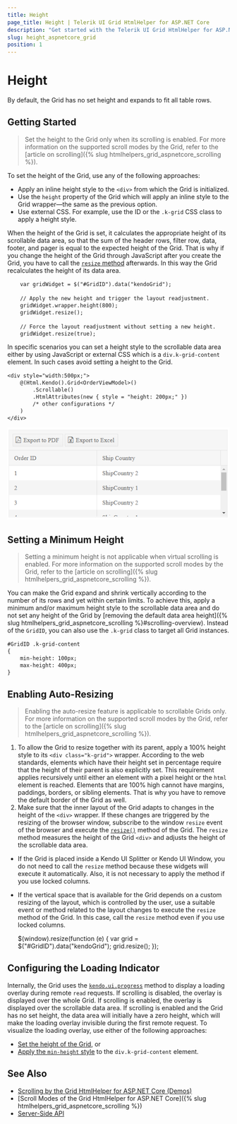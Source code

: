 ```yaml
---
title: Height
page_title: Height | Telerik UI Grid HtmlHelper for ASP.NET Core
description: "Get started with the Telerik UI Grid HtmlHelper for ASP.NET Core and learn how to apply different heights to the Grid."
slug: height_aspnetcore_grid
position: 1
---
```


# Height

By default, the Grid has no set height and expands to fit all table rows.

## Getting Started

> Set the height to the Grid only when its scrolling is enabled. For more information on the supported scroll modes by the Grid, refer to the [article on scrolling]({% slug htmlhelpers_grid_aspnetcore_scrolling %}).  

To set the height of the Grid, use any of the following approaches:
* Apply an inline height style to the `<div>` from which the Grid is initialized.
* Use the `height` property of the Grid which will apply an inline style to the Grid wrapper&mdash;the same as the previous option.
* Use external CSS. For example, use the ID or the `.k-grid` CSS class to apply a height style.

When the height of the Grid is set, it calculates the appropriate height of its scrollable data area, so that the sum of the header rows, filter row, data, footer, and pager is equal to the expected height of the Grid. That is why if you change the height of the Grid through JavaScript after you create the Grid, you have to call the [`resize` method](https://docs.telerik.com/kendo-ui/api/javascript/kendo/methods/resize) afterwards. In this way the Grid recalculates the height of its data area.

        var gridWidget = $("#GridID").data("kendoGrid");

        // Apply the new height and trigger the layout readjustment.
        gridWidget.wrapper.height(800);
        gridWidget.resize();

        // Force the layout readjustment without setting a new height.
        gridWidget.resize(true);

In specific scenarios you can set a height style to the scrollable data area either by using JavaScript or external CSS which is a `div.k-grid-content` element. In such cases avoid setting a height to the Grid.

    <div style="width:500px;">
        @(Html.Kendo().Grid<OrderViewModel>()
            .Scrollable()
            .HtmlAttributes(new { style = "height: 200px;" })
            /* other configurations */
        )
    </div>

![A Grid with a fixed height and scrolling functionality enabled](../grid-scrollable.png)

## Setting a Minimum Height

> Setting a minimum height is not applicable when virtual scrolling is enabled. For more information on the supported scroll modes by the Grid, refer to the [article on scrolling]({% slug htmlhelpers_grid_aspnetcore_scrolling %}).

You can make the Grid expand and shrink vertically according to the number of its rows and yet within certain limits. To achieve this, apply a minimum and/or maximum height style to the scrollable data area and do not set any height of the Grid by [removing the default data area height]({% slug htmlhelpers_grid_aspnetcore_scrolling %}#scrolling-overview). Instead of the `GridID`, you can also use the `.k-grid` class to target all Grid instances.

    #GridID .k-grid-content
    {
        min-height: 100px;
        max-height: 400px;
    }

## Enabling Auto-Resizing

> Enabling the auto-resize feature is applicable to scrollable Grids only. For more information on the supported scroll modes by the Grid, refer to the [article on scrolling]({% slug htmlhelpers_grid_aspnetcore_scrolling %}).

1. To allow the Grid to resize together with its parent, apply a 100% height style to its `<div class="k-grid">` wrapper. According to the web standards, elements which have their height set in percentage require that the height of their parent is also explicitly set. This requirement applies recursively until either an element with a pixel height or the `html` element is reached. Elements that are 100% high cannot have margins, paddings, borders, or sibling elements. That is why you have to remove the default border of the Grid as well.
1. Make sure that the inner layout of the Grid adapts to changes in the height of the `<div>` wrapper. If these changes are triggered by the resizing of the browser window, subscribe to the window `resize` event of the browser and execute the [`resize()`](https://docs.telerik.com/kendo-ui/api/javascript/kendo/methods/resize) method of the Grid. The `resize` method measures the height of the Grid `<div>` and adjusts the height of the scrollable data area.
  * If the Grid is placed inside a Kendo UI Splitter or Kendo UI Window, you do not need to call the `resize` method because these widgets will execute it automatically. Also, it is not necessary to apply the method if you use locked columns.
  * If the vertical space that is available for the Grid depends on a custom resizing of the layout, which is controlled by the user, use a suitable event or method related to the layout changes to execute the `resize` method of the Grid. In this case, call the `resize` method even if you use locked columns.

    $(window).resize(function (e) {
        var grid = $("#GridID").data("kendoGrid");
        grid.resize();
    });

## Configuring the Loading Indicator

Internally, the Grid uses the [`kendo.ui.progress`](https://docs.telerik.com/kendo-ui/api/javascript/ui/ui/methods/progress) method to display a loading overlay during remote `read` requests. If scrolling is disabled, the overlay is displayed over the whole Grid. If scrolling is enabled, the overlay is displayed over the scrollable data area. If scrolling is enabled and the Grid has no set height, the data area will initially have a zero height, which will make the loading overlay invisible during the first remote request. To visualize the loading overlay, use either of the following approaches:
* [Set the height of the Grid](#getting-started), or
* [Apply the `min-height` style](#setting-a-minimum-height) to the `div.k-grid-content` element.

## See Also

* [Scrolling by the Grid HtmlHelper for ASP.NET Core (Demos)](https://demos.telerik.com/aspnet-core/grid/virtualization-remote-data)
* [Scroll Modes of the Grid HtmlHelper for ASP.NET Core]({% slug htmlhelpers_grid_aspnetcore_scrolling %})
* [Server-Side API](/api/grid)
